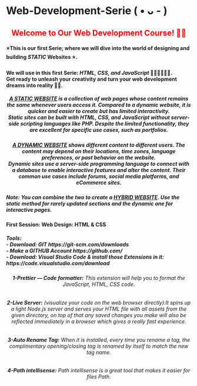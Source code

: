 # Web-Development-Serie ( • ᴗ - )
<h2 style="color:red" align="center">Welcome to Our Web Development Course! 👋🌐</h2> 
<h4>⭐This is our first Serie; where we will dive into the world of designing and building <strong><i>STATIC</i></strong> Websites ⭐.</h4>
<h4>We will use in this first Serie: <strong><i>HTML, CSS, and JavaScript</i></strong> 🧑🏻‍💻👩🏻‍💻. 
<br>Get ready to unleash your creativity and turn your web development dreams into reality 🚀💥.</h4>
<h5 align="center"> <strong><i><u>A STATIC WEBSITE</u></i></strong> is a collection of web pages whose content remains the same whenever users access it. Compared to a dynamic website, it is quicker and easier to create but has limited interactivity.<br> Static sites can be built with HTML, CSS, and JavaScript without server-side scripting languages like PHP. Despite the limited functionality, they are excellent for specific use cases, such as portfolios.</h5>

<h5 align="center"> <strong><i><u>A DYNAMIC WEBSITE</u></i></strong> shows different content to different users. The content may depend on their locations, time zones, language preferences, or past behavior on the website.<br> Dynamic sites use a server-side programming language to connect with a database to enable interactive features and alter the content. Their common use cases include forums, social media platforms, and eCommerce sites.</h5>
<h5>Note: You can combine the two to create a  <strong><i><u>HYBRID WEBSITE</u></i></strong>. Use the static method for rarely updated sections and the dynamic one for interactive pages.</h5>

<h4>First Session:
Web Design: HTML & CSS</h4>
<h5>Tools: <br>
          - Download: GIT
           https://git-scm.com/downloads<br>
          - Make a GITHUB Account https://github.com/<br>
          - Download: Visual Studio Code & install those Extensions in it: https://code.visualstudio.com/download <br>
          <h6 align="center"><strong><i> 1-Prettier — Code formatter:</i></strong> This extension will help you to format the JavaScript, HTML, CSS code. </h6>
           <h6 align="center"> <strong><i> 2-Live Server:</i></strong> (visualize your code on the web browser directly):It spins up a light Node.js server and serves your HTML file with all assets from the given directory, on top of that any saved changes you make will also be reflected immediately in a browser which gives a really fast experience. </h6>
            <h6 align="center"> <strong><i> 3-Auto Rename Tag:</i></strong> When it is installed, every time you rename a tag, the complimentary opening/closing tag is renamed by itself to match the new tag name.</h6>
            <h6 align="center"> <strong><i> 4-Path intellisense:</i></strong> Path intellisense is a great tool that makes it easier for files Path.</h6>   
